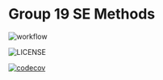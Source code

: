 # Group 19 SE Methods  


![workflow](https://github.com/oldspoon/SET8103-group19/actions/workflows/main.yml/badge.svg)

![LICENSE](https://img.shields.io/github/license/oldspoon/SET8103-group19)

[![codecov](https://codecov.io/gh/oldspoon/SET8103-group19/branch/develop/graph/badge.svg?token=4IHWPT5GB2)](https://codecov.io/gh/oldspoon/SET8103-group19)
